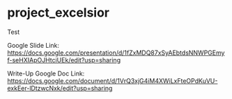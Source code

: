 # project_excelsior
Test

Google Slide Link: https://docs.google.com/presentation/d/1fZxMDQ87xSyAEbtdsNNWPGEmyf-seHXIApOJHtciUEk/edit?usp=sharing

Write-Up Google Doc Link: https://docs.google.com/document/d/1VrQ3xjG4iM4XWiLxFteOPdKuVU-exkEer-lDtzwcNxk/edit?usp=sharing